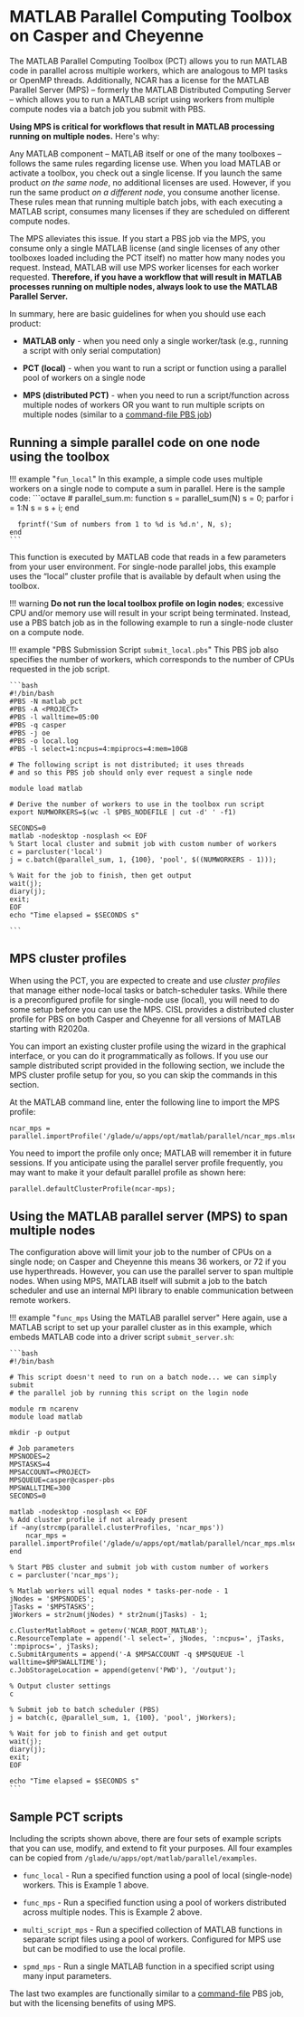 # MATLAB Parallel Computing Toolbox on Casper and Cheyenne

The MATLAB Parallel Computing Toolbox (PCT) allows you to run MATLAB
code in parallel across multiple workers, which are analogous to MPI
tasks or OpenMP threads. Additionally, NCAR has a license for the MATLAB
Parallel Server (MPS) – formerly the MATLAB Distributed Computing Server
– which allows you to run a MATLAB script using workers from multiple
compute nodes via a batch job you submit with PBS.

**Using MPS is critical for workflows that result in MATLAB processing
running on multiple nodes.** Here's why:

Any MATLAB component – MATLAB itself or one of the many toolboxes –
follows the same rules regarding license use. When you load MATLAB or
activate a toolbox, you check out a single license. If you launch the
same product *on the same node*, no additional licenses are used.
However, if you run the same product *on a different node*, you consume
another license. These rules mean that running multiple batch jobs, with
each executing a MATLAB script, consumes many licenses if they are
scheduled on different compute nodes.

The MPS alleviates this issue. If you start a PBS job via the MPS, you
consume only a single MATLAB license (and single licenses of any other
toolboxes loaded including the PCT itself) no matter how many nodes you
request. Instead, MATLAB will use MPS worker licenses for each worker
requested. **Therefore, if you have a workflow that will result in
MATLAB processes running on multiple nodes, always look to use the
MATLAB Parallel Server.**

In summary, here are basic guidelines for when you should use each
product:

- **MATLAB only** - when you need only a single worker/task (e.g.,
  running a script with only serial computation)

- **PCT (local)** - when you want to run a script or function using a
  parallel pool of workers on a single node

- **MPS (distributed PCT)** - when you need to run a script/function
  across multiple nodes of workers OR you want to run multiple scripts
  on multiple nodes (similar to a [command-file PBS
  job](https://arc.ucar.edu/knowledge_base/72581486#Cheyennejobscriptexamples-Batchscripttorunacommandfile(MPMD)job))


## Running a simple parallel code on one node using the toolbox

!!! example "`fun_local`"
    In this example, a simple code uses multiple
    workers on a single node to compute a sum in parallel. Here is the
    sample code:
    ```octave
    # parallel_sum.m:
    function s = parallel_sum(N)
      s = 0;
      parfor i = 1:N
        s = s + i;
      end

      fprintf('Sum of numbers from 1 to %d is %d.n', N, s);
    end
    ```

This function is executed by MATLAB code that reads in a few parameters
from your user environment. For single-node parallel jobs, this example
uses the “local” cluster profile that is available by default when using
the toolbox.

!!! warning
    **Do not run the local toolbox profile on login nodes**; excessive CPU
    and/or memory use will result in your script being terminated. Instead,
    use a PBS batch job as in the following example to run a single-node
    cluster on a compute node.


!!! example "PBS Submission Script `submit_local.pbs`"
    This PBS job also specifies the number of
    workers, which corresponds to the number of CPUs requested in the job
    script.

    ```bash
    #!/bin/bash
    #PBS -N matlab_pct
    #PBS -A <PROJECT>
    #PBS -l walltime=05:00
    #PBS -q casper
    #PBS -j oe
    #PBS -o local.log
    #PBS -l select=1:ncpus=4:mpiprocs=4:mem=10GB

    # The following script is not distributed; it uses threads
    # and so this PBS job should only ever request a single node

    module load matlab

    # Derive the number of workers to use in the toolbox run script
    export NUMWORKERS=$(wc -l $PBS_NODEFILE | cut -d' ' -f1)

    SECONDS=0
    matlab -nodesktop -nosplash << EOF
    % Start local cluster and submit job with custom number of workers
    c = parcluster('local')
    j = c.batch(@parallel_sum, 1, {100}, 'pool', $((NUMWORKERS - 1)));

    % Wait for the job to finish, then get output
    wait(j);
    diary(j);
    exit;
    EOF
    echo "Time elapsed = $SECONDS s"

    ```

## MPS cluster profiles

When using the PCT, you are expected to create and use *cluster
profiles* that manage either node-local tasks or batch-scheduler tasks.
While there is a preconfigured profile for single-node use (local), you
will need to do some setup before you can use the MPS. CISL provides a
distributed cluster profile for PBS on both Casper and Cheyenne for all
versions of MATLAB starting with R2020a.

You can import an existing cluster profile using the wizard in the
graphical interface, or you can do it programmatically as follows. If
you use our sample distributed script provided in the following section,
we include the MPS cluster profile setup for you, so you can skip the
commands in this section.

At the MATLAB command line, enter the following line to import the MPS
profile:
```pre
ncar_mps = parallel.importProfile('/glade/u/apps/opt/matlab/parallel/ncar_mps.mlsettings');
```

You need to import the profile only once; MATLAB will remember it in
future sessions. If you anticipate using the parallel server profile
frequently, you may want to make it your default parallel profile as
shown here:
```pre
parallel.defaultClusterProfile(ncar-mps);
```

## Using the MATLAB parallel server (MPS) to span multiple nodes

The configuration above will limit your job to the number of CPUs on a
single node; on Casper and Cheyenne this means 36 workers, or 72 if you
use hyperthreads. However, you can use the parallel server to span
multiple nodes. When using MPS, MATLAB itself will submit a job to the
batch scheduler and use an internal MPI library to enable communication
between remote workers.


!!! example "`func_mps` Using the MATLAB parallel server"
    Here again, use a MATLAB script to set up your
    parallel cluster as in this example, which embeds MATLAB code into a
    driver script `submit_server.sh`:

    ```bash
    #!/bin/bash

    # This script doesn't need to run on a batch node... we can simply submit
    # the parallel job by running this script on the login node

    module rm ncarenv
    module load matlab

    mkdir -p output

    # Job parameters
    MPSNODES=2
    MPSTASKS=4
    MPSACCOUNT=<PROJECT>
    MPSQUEUE=casper@casper-pbs
    MPSWALLTIME=300
    SECONDS=0

    matlab -nodesktop -nosplash << EOF
    % Add cluster profile if not already present
    if ~any(strcmp(parallel.clusterProfiles, 'ncar_mps'))
        ncar_mps = parallel.importProfile('/glade/u/apps/opt/matlab/parallel/ncar_mps.mlsettings');
    end

    % Start PBS cluster and submit job with custom number of workers
    c = parcluster('ncar_mps');

    % Matlab workers will equal nodes * tasks-per-node - 1
    jNodes = '$MPSNODES';
    jTasks = '$MPSTASKS';
    jWorkers = str2num(jNodes) * str2num(jTasks) - 1;

    c.ClusterMatlabRoot = getenv('NCAR_ROOT_MATLAB');
    c.ResourceTemplate = append('-l select=', jNodes, ':ncpus=', jTasks, ':mpiprocs=', jTasks);
    c.SubmitArguments = append('-A $MPSACCOUNT -q $MPSQUEUE -l walltime=$MPSWALLTIME');
    c.JobStorageLocation = append(getenv('PWD'), '/output');

    % Output cluster settings
    c

    % Submit job to batch scheduler (PBS)
    j = batch(c, @parallel_sum, 1, {100}, 'pool', jWorkers);

    % Wait for job to finish and get output
    wait(j);
    diary(j);
    exit;
    EOF

    echo "Time elapsed = $SECONDS s"
    ```

## Sample PCT scripts

Including the scripts shown above, there are four sets of example
scripts that you can use, modify, and extend to fit your purposes. All
four examples can be copied from
`/glade/u/apps/opt/matlab/parallel/examples`.

- `func_local` - Run a specified function using a pool of local
  (single-node) workers. This is Example 1 above.

- `func_mps` - Run a specified function using a pool of workers
  distributed across multiple nodes. This is Example 2 above.

- `multi_script_mps` - Run a specified collection of MATLAB functions
  in separate script files using a pool of workers. Configured for MPS
  use but can be modified to use the local profile.

- `spmd_mps` - Run a single MATLAB function in a specified script
  using many input parameters.

The last two examples are functionally similar to
a [command-file](https://arc.ucar.edu/knowledge_base/72581486#Cheyennejobscriptexamples-Batchscripttorunacommandfile(MPMD)job) PBS
job, but with the licensing benefits of using MPS.
